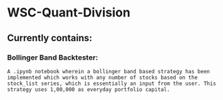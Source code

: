 # WSC-Quant-Division

## Currently contains:

### Bollinger Band Backtester: 
    A .ipynb notebook wherein a bollinger band based strategy has been implemented which works with any number of stocks based on the stock_list series, which is essentially an input from the user. This strategy uses 1,00,000 as everyday portfolio capital.
